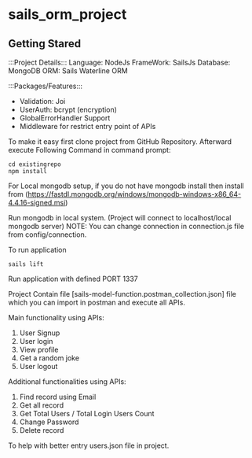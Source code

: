 # sails_orm_project

## Getting Stared

:::Project Details:::
Language: NodeJs
FrameWork: SailsJs
Database: MongoDB
ORM: Sails Waterline ORM

:::Packages/Features:::
 - Validation: Joi
 - UserAuth: bcrypt (encryption)
 - GlobalErrorHandler Support
 - Middleware for restrict entry point of APIs

To make it easy first clone project from GitHub Repository.
Afterward execute Following Command in  command prompt:

```
cd existingrepo
npm install
```

For Local mongodb setup,
 if you do not have mongodb install then install from (https://fastdl.mongodb.org/windows/mongodb-windows-x86_64-4.4.16-signed.msi)

Run mongodb in local system. (Project will connect to localhost/local mongodb server)
NOTE: You can change connection in connection.js file from config/connection.

To run application 
```
sails lift
```

Run application with defined PORT 1337

Project Contain file [sails-model-function.postman_collection.json] file which you can import in postman and execute all APIs.

Main functionality using APIs:

1. User Signup
2. User login
3. View profile
4. Get a random joke
5. User logout

Additional functionalities using APIs: 

1. Find record using Email
2. Get all record
3. Get Total Users / Total Login Users Count
4. Change Password
5. Delete record

To help with better entry users.json file in project.
